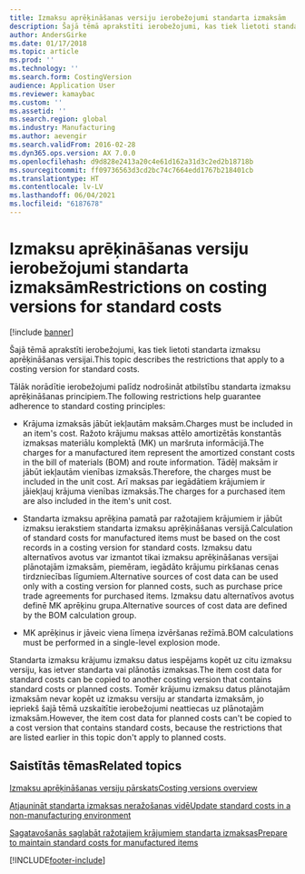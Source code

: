```yaml
---
title: Izmaksu aprēķināšanas versiju ierobežojumi standarta izmaksām
description: Šajā tēmā aprakstīti ierobežojumi, kas tiek lietoti standarta izmaksu aprēķināšanas versijai.
author: AndersGirke
ms.date: 01/17/2018
ms.topic: article
ms.prod: ''
ms.technology: ''
ms.search.form: CostingVersion
audience: Application User
ms.reviewer: kamaybac
ms.custom: ''
ms.assetid: ''
ms.search.region: global
ms.industry: Manufacturing
ms.author: aevengir
ms.search.validFrom: 2016-02-28
ms.dyn365.ops.version: AX 7.0.0
ms.openlocfilehash: d9d828e2413a20c4e61d162a31d3c2ed2b18718b
ms.sourcegitcommit: ff09736563d3cd2bc74c7664edd1767b218401cb
ms.translationtype: HT
ms.contentlocale: lv-LV
ms.lasthandoff: 06/04/2021
ms.locfileid: "6187678"
---
```

#  <a name="restrictions-on-costing-versions-for-standard-costs"></a><span data-ttu-id="0a2b7-103">Izmaksu aprēķināšanas versiju ierobežojumi standarta izmaksām</span><span class="sxs-lookup"><span data-stu-id="0a2b7-103">Restrictions on costing versions for standard costs</span></span>

[!include [banner](../includes/banner.md)]

<span data-ttu-id="0a2b7-104">Šajā tēmā aprakstīti ierobežojumi, kas tiek lietoti standarta izmaksu aprēķināšanas versijai.</span><span class="sxs-lookup"><span data-stu-id="0a2b7-104">This topic describes the restrictions that apply to a costing version for standard costs.</span></span> 

<span data-ttu-id="0a2b7-105">Tālāk norādītie ierobežojumi palīdz nodrošināt atbilstību standarta izmaksu aprēķināšanas principiem.</span><span class="sxs-lookup"><span data-stu-id="0a2b7-105">The following restrictions help guarantee adherence to standard costing principles:</span></span>

-  <span data-ttu-id="0a2b7-106">Krājuma izmaksās jābūt iekļautām maksām.</span><span class="sxs-lookup"><span data-stu-id="0a2b7-106">Charges must be included in an item's cost.</span></span> <span data-ttu-id="0a2b7-107">Ražoto krājumu maksas attēlo amortizētās konstantās izmaksas materiālu komplektā (MK) un maršruta informācijā.</span><span class="sxs-lookup"><span data-stu-id="0a2b7-107">The charges for a manufactured item represent the amortized constant costs in the bill of materials (BOM) and route information.</span></span> <span data-ttu-id="0a2b7-108">Tādēļ maksām ir jābūt iekļautām vienības izmaksās.</span><span class="sxs-lookup"><span data-stu-id="0a2b7-108">Therefore, the charges must be included in the unit cost.</span></span> <span data-ttu-id="0a2b7-109">Arī maksas par iegādātiem krājumiem ir jāiekļauj krājuma vienības izmaksās.</span><span class="sxs-lookup"><span data-stu-id="0a2b7-109">The charges for a purchased item are also included in the item's unit cost.</span></span>

-  <span data-ttu-id="0a2b7-110">Standarta izmaksu aprēķina pamatā par ražotajiem krājumiem ir jābūt izmaksu ierakstiem standarta izmaksu aprēķināšanas versijā.</span><span class="sxs-lookup"><span data-stu-id="0a2b7-110">Calculation of standard costs for manufactured items must be based on the cost records in a costing version for standard costs.</span></span> <span data-ttu-id="0a2b7-111">Izmaksu datu alternatīvos avotus var izmantot tikai izmaksu aprēķināšanas versijai plānotajām izmaksām, piemēram, iegādāto krājumu pirkšanas cenas tirdzniecības līgumiem.</span><span class="sxs-lookup"><span data-stu-id="0a2b7-111">Alternative sources of cost data can be used only with a costing version for planned costs, such as purchase price trade agreements for purchased items.</span></span> <span data-ttu-id="0a2b7-112">Izmaksu datu alternatīvos avotus definē MK aprēķinu grupa.</span><span class="sxs-lookup"><span data-stu-id="0a2b7-112">Alternative sources of cost data are defined by the BOM calculation group.</span></span>

-  <span data-ttu-id="0a2b7-113">MK aprēķinus ir jāveic viena līmeņa izvēršanas režīmā.</span><span class="sxs-lookup"><span data-stu-id="0a2b7-113">BOM calculations must be performed in a single-level explosion mode.</span></span>

<span data-ttu-id="0a2b7-114">Standarta izmaksu krājumu izmaksu datus iespējams kopēt uz citu izmaksu versiju, kas ietver standarta vai plānotās izmaksas.</span><span class="sxs-lookup"><span data-stu-id="0a2b7-114">The item cost data for standard costs can be copied to another costing version that contains standard costs or planned costs.</span></span> <span data-ttu-id="0a2b7-115">Tomēr krājumu izmaksu datus plānotajām izmaksām nevar kopēt uz izmaksu versiju ar standarta izmaksām, jo iepriekš šajā tēmā uzskaitītie ierobežojumi neattiecas uz plānotajām izmaksām.</span><span class="sxs-lookup"><span data-stu-id="0a2b7-115">However, the item cost data for planned costs can't be copied to a cost version that contains standard costs, because the restrictions that are listed earlier in this topic don't apply to planned costs.</span></span>

## <a name="related-topics"></a><span data-ttu-id="0a2b7-116">Saistītās tēmas</span><span class="sxs-lookup"><span data-stu-id="0a2b7-116">Related topics</span></span>

[<span data-ttu-id="0a2b7-117">Izmaksu aprēķināšanas versiju pārskats</span><span class="sxs-lookup"><span data-stu-id="0a2b7-117">Costing versions overview</span></span>](costing-versions.md)

[<span data-ttu-id="0a2b7-118">Atjaunināt standarta izmaksas neražošanas vidē</span><span class="sxs-lookup"><span data-stu-id="0a2b7-118">Update standard costs in a non-manufacturing environment</span></span>](update-standard-costs-non-manufacturing-environment.md)

[<span data-ttu-id="0a2b7-119">Sagatavošanās saglabāt ražotajiem krājumiem standarta izmaksas</span><span class="sxs-lookup"><span data-stu-id="0a2b7-119">Prepare to maintain standard costs for manufactured items</span></span>](update-standard-costs-manufacturing-environment.md)



[!INCLUDE[footer-include](../../includes/footer-banner.md)]